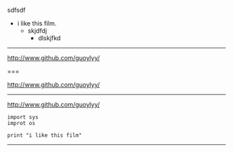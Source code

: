 sdfsdf

* i like this film.
	* skjdfdj
		* dlskjfkd

---
<http://www.github.com/guoylyy/>


===

<http://www.github.com/guoylyy/>



* * *


<http://www.github.com/guoylyy/>

```
import sys
improt os

print "i like this film"

```

* * *




